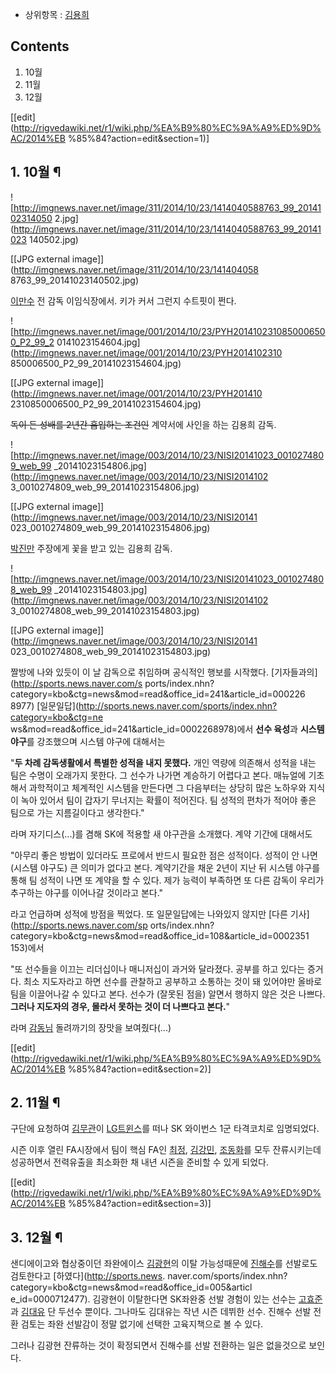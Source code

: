   * 상위항목 : [김용희](%EA%B9%80%EC%9A%A9%ED%9D%AC.md)  

## Contents

    

1. 10월 
2. 11월 
3. 12월 

[[edit](http://rigvedawiki.net/r1/wiki.php/%EA%B9%80%EC%9A%A9%ED%9D%AC/2014%EB
%85%84?action=edit&section=1)]

## 1. 10월 ¶

![http://imgnews.naver.net/image/311/2014/10/23/1414040588763_99_2014102314050
2.jpg](http://imgnews.naver.net/image/311/2014/10/23/1414040588763_99_20141023
140502.jpg)

[[JPG external image]](http://imgnews.naver.net/image/311/2014/10/23/141404058
8763_99_20141023140502.jpg)

  
[이만수](%EC%9D%B4%EB%A7%8C%EC%88%98.md) 전 감독 이임식장에서. 키가 커서 그런지 수트핏이 쩐다.

  

![http://imgnews.naver.net/image/001/2014/10/23/PYH2014102310850006500_P2_99_2
0141023154604.jpg](http://imgnews.naver.net/image/001/2014/10/23/PYH2014102310
850006500_P2_99_20141023154604.jpg)

[[JPG external image]](http://imgnews.naver.net/image/001/2014/10/23/PYH201410
2310850006500_P2_99_20141023154604.jpg)

  
<del>독이 든 성배를 2년간 흡입하는 조건인</del> 계약서에 사인을 하는 김용희 감독.

  

![http://imgnews.naver.net/image/003/2014/10/23/NISI20141023_0010274809_web_99
_20141023154806.jpg](http://imgnews.naver.net/image/003/2014/10/23/NISI2014102
3_0010274809_web_99_20141023154806.jpg)

[[JPG external image]](http://imgnews.naver.net/image/003/2014/10/23/NISI20141
023_0010274809_web_99_20141023154806.jpg)

  
[박진만](%EB%B0%95%EC%A7%84%EB%A7%8C.md) 주장에게 꽃을 받고 있는 김용희 감독.

  

![http://imgnews.naver.net/image/003/2014/10/23/NISI20141023_0010274808_web_99
_20141023154803.jpg](http://imgnews.naver.net/image/003/2014/10/23/NISI2014102
3_0010274808_web_99_20141023154803.jpg)

[[JPG external image]](http://imgnews.naver.net/image/003/2014/10/23/NISI20141
023_0010274808_web_99_20141023154803.jpg)

  
짤방에 나와 있듯이 이 날 감독으로 취임하며 공식적인 행보를 시작했다. [기자들과의](http://sports.news.naver.com/s
ports/index.nhn?category=kbo&ctg=news&mod=read&office_id=241&article_id=000226
8977) [일문일답](http://sports.news.naver.com/sports/index.nhn?category=kbo&ctg=ne
ws&mod=read&office_id=241&article_id=0002268978)에서 **선수 육성**과 **시스템 야구**를
강조했으며 시스템 야구에 대해서는

  

"**두 차례 감독생활에서 특별한 성적을 내지 못했다.** 개인 역량에 의존해서 성적을 내는 팀은 수명이 오래가지 못한다. 그 선수가 나가면
계승하기 어렵다고 본다. 매뉴얼에 기초해서 과학적이고 체계적인 시스템을 만든다면 그 다음부터는 상당히 많은 노하우와 지식이 녹아 있어서 팀이
갑자기 무너지는 확률이 적어진다. 팀 성적의 편차가 적어야 좋은 팀으로 가는 지름길이다고 생각한다."

  
라며 자기디스(...)를 겸해 SK에 적용할 새 야구관을 소개했다. 계약 기간에 대해서도

  

"아무리 좋은 방법이 있더라도 프로에서 반드시 필요한 점은 성적이다. 성적이 안 나면 (시스템 야구도) 큰 의미가 없다고 본다. 계약기간을
채운 2년이 지난 뒤 시스템 야구를 통해 팀 성적이 나면 또 계약을 할 수 있다. 제가 능력이 부족하면 또 다른 감독이 우리가 추구하는
야구를 이어나갈 것이라고 본다."

  
라고 언급하며 성적에 방점을 찍었다. 또 일문일답에는 나와있지 않지만 [다른 기사](http://sports.news.naver.com/sp
orts/index.nhn?category=kbo&ctg=news&mod=read&office_id=108&article_id=0002351
153)에서

  

"또 선수들을 이끄는 리더십이나 매니저십이 과거와 달라졌다. 공부를 하고 있다는 증거다. 최소 지도자라고 하면 선수를 관찰하고 공부하고
소통하는 것이 돼 있어야만 올바로 팀을 이끌어나갈 수 있다고 본다. 선수가 (잘못된 점을) 알면서 행하지 않은 것은 나쁘다. **그러나
지도자의 경우, 몰라서 못하는 것이 더 나쁘다고 본다.**"

  
라며 [감동님](%EC%9D%B4%EB%A7%8C%EC%88%98.md) 돌려까기의 장맛을 보여줬다(...)

[[edit](http://rigvedawiki.net/r1/wiki.php/%EA%B9%80%EC%9A%A9%ED%9D%AC/2014%EB
%85%84?action=edit&section=2)]

## 2. 11월 ¶

구단에 요청하여 [김무관](%EA%B9%80%EB%AC%B4%EA%B4%80.md)이 [LG트윈스](LG%20%ED%8A%B8%EC%9C%88%EC%8A%A4.md)를 떠나 SK 와이번스 1군 타격코치로 임명되었다.

  

시즌 이후 열린 FA시장에서 팀이 핵심 FA인 [최정](%EC%B5%9C%EC%A0%95.md),
[김강민](%EA%B9%80%EA%B0%95%EB%AF%BC.md),
[조동화](%EC%A1%B0%EB%8F%99%ED%99%94.md)를 모두 잔류시키는데 성공하면서 전력유출을 최소화한 채 내년 시즌을
준비할 수 있게 되었다.

[[edit](http://rigvedawiki.net/r1/wiki.php/%EA%B9%80%EC%9A%A9%ED%9D%AC/2014%EB
%85%84?action=edit&section=3)]

## 3. 12월 ¶

샌디에이고와 협상중이던 좌완에이스 [김광현](%EA%B9%80%EA%B4%91%ED%98%84.md)의 이탈 가능성때문에
[진해수](%EC%A7%84%ED%95%B4%EC%88%98.md)를 선발로도 검토한다고 [하였다](http://sports.news.
naver.com/sports/index.nhn?category=kbo&ctg=news&mod=read&office_id=005&articl
e_id=0000712477). 김광현이 이탈한다면 SK좌완중 선발 경험이 있는 선수는
[고효준](%EA%B3%A0%ED%9A%A8%EC%A4%80.md)과
[김대유](%EA%B9%80%EB%8C%80%EC%9C%A0.md) 단 두선수 뿐이다. 그나마도 김대유는 작년 시즌 데뷔한 선수.
진해수 선발 전환 검토는 좌완 선발감이 정말 없기에 선택한 고육지책으로 볼 수 있다.

  

그러나 김광현 잔류하는 것이 확정되면서 진해수를 선발 전환하는 일은 없을것으로 보인다.

